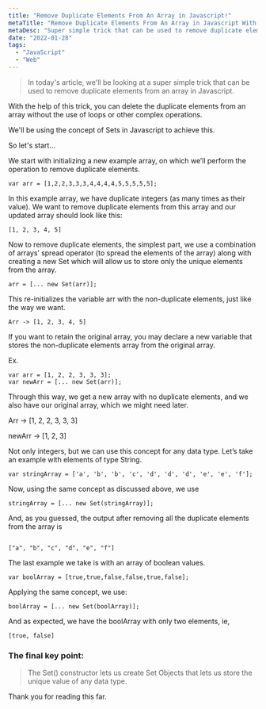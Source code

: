 ```yaml
---
title: "Remove Duplicate Elements From An Array in Javascript!"
metaTitle: "Remove Duplicate Elements From An Array in Javascript With Just a Single Line Of Code!"
metaDesc: "Super simple trick that can be used to remove duplicate elements from an array in Javascript."
date: "2022-01-28"
tags:
  - "JavaScript"
  - "Web"
---
```


> In today's article, we'll be looking at a super simple trick that can be used to remove duplicate elements from an array in Javascript.

With the help of this trick, you can delete the duplicate elements from an array without the use of loops or other complex operations.

We'll be using the concept of Sets in Javascript to achieve this.

So let's start...

We start with initializing a new example array, on which we’ll perform the operation to remove duplicate elements.

```
var arr = [1,2,2,3,3,3,4,4,4,4,5,5,5,5,5];
```

In this example array, we have duplicate integers (as many times as their value).
We want to remove duplicate elements from this array and our updated array should look like this:

```
[1, 2, 3, 4, 5]
```

Now to remove duplicate elements, the simplest part, we use a combination of arrays’ spread operator (to spread the elements of the array) along with creating a new Set which will allow us to store only the unique elements from the array.

```
arr = [... new Set(arr)];
```

This re-initializes the variable arr with the non-duplicate elements, just like the way we want.

```
Arr -> [1, 2, 3, 4, 5]
```

If you want to retain the original array, you may declare a new variable that stores the non-duplicate elements array from the original array.

Ex.

```
var arr = [1, 2, 2, 3, 3, 3];
var newArr = [... new Set(arr)];
```

Through this way, we get a new array with no duplicate elements, and we also have our original array, which we might need later.

Arr -> [1, 2, 2, 3, 3, 3]

newArr -> [1, 2, 3]

Not only integers, but we can use this concept for any data type. Let’s take an example with elements of type String.

```
var stringArray = ['a', 'b', 'b', 'c', 'd', 'd', 'd', 'e', 'e', 'f'];
```

Now, using the same concept as discussed above, we use

```
stringArray = [... new Set(stringArray)];
```

And, as you guessed, the output after removing all the duplicate elements from the array is

```

["a", "b", "c", "d", "e", "f"]
```

The last example we take is with an array of boolean values.

```
var boolArray = [true,true,false,false,true,false];
```

Applying the same concept, we use:

```
boolArray = [... new Set(boolArray)];
```

And as expected, we have the boolArray with only two elements, ie,

```
[true, false]
```

### The final key point:

> The Set() constructor lets us create Set Objects that lets us store the unique value of any data type.

Thank you for reading this far.
